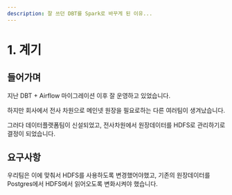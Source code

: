```yaml
---
description: 잘 쓰던 DBT를 Spark로 바꾸게 된 이유...
---
```


# 1. 계기

## 들어가며

지난 DBT + Airflow 마이그레이션 이후 잘 운영하고 있었습니다.

하지만 회사에서 전사 차원으로 메인넷 원장을 필요로하는 다른 여러팀이 생겨났습니다.

그러다 데이터플랫폼팀이 신설되었고, 전사차원에서 원장데이터를 HDFS로 관리하기로 결정이 되었습니다.



## 요구사항

우리팀은 이에 맞춰서 HDFS를 사용하도록 변경했어야했고, 기존의 원장데이터를 Postgres에서 HDFS에서 읽어오도록 변화시켜야 했습니다.

